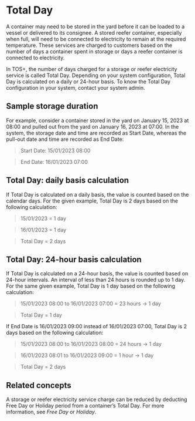 # Total Day

A container may need to be stored in the yard before it can be loaded to a vessel or delivered to its consignee. A stored reefer container, especially when full, will need to be connected to electricity to remain at the required temperature. These services are charged to customers based on the number of days a container spent in storage or days a reefer container is connected to electricity.

In TOS+, the number of days charged for a storage or reefer electricity service is called Total Day. Depending on your system configuration, Total Day is calculated on a daily or 24-hour basis. To know the Total Day configuration in your system, contact your system admin.

## Sample storage duration

For example, consider a container stored in the yard on January 15, 2023 at 08:00 and pulled out from the yard on January 16, 2023 at 07:00. In the system, the storage date and time are recorded as Start Date, whereas the pull-out date and time are recorded as End Date:

> Start Date: 15/01/2023 08:00

> End Date: 16/01/2023 07:00

## Total Day: daily basis calculation

If Total Day is calculated on a daily basis, the value is counted based on the calendar days. For the given example, Total Day is 2 days based on the following calculation:

> 15/01/2023 = 1 day

> 16/01/2023 = 1 day

> Total Day = 2 days

## Total Day: 24-hour basis calculation

If Total Day is calculated on a 24-hour basis, the value is counted based on 24-hour intervals. An interval of less than 24 hours is rounded up to 1 day. For the same given example, Total Day is 1 day based on the following calculation:

> 15/01/2023 08:00 to 16/01/2023 07:00 = 23 hours → 1 day

> Total Day = 1 day

If End Date is 16/01/2023 09:00 instead of 16/01/2023 07:00, Total Day is 2 days based on the following calculation:

> 15/01/2023 08:00 to 16/01/2023 08:00 = 24 hours → 1 day

> 16/01/2023 08:01 to 16/01/2023 09:00 = 1 hour → 1 day

> Total Day = 2 days

## Related concepts

A storage or reefer electricity service charge can be reduced by deducting Free Day or Holiday period from a container’s Total Day. For more information, see _Free Day_ or _Holiday_.
